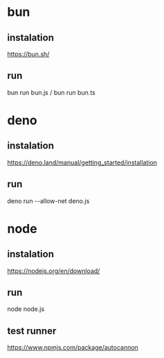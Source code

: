 # bun

## instalation

https://bun.sh/

## run

bun run bun.js / bun run bun.ts

# deno

## instalation

https://deno.land/manual/getting_started/installation

## run

deno run --allow-net deno.js

# node

## instalation

https://nodejs.org/en/download/

## run

node node.js

## test runner

https://www.npmjs.com/package/autocannon
